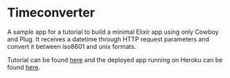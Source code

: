 # Timeconverter

A sample app for a tutorial to build a minimal Elixir app using only Cowboy and
Plug. It receives a datetime through HTTP request parameters and convert it
between iso8601 and unix formats.

Tutorial can be found
[here](https://harfangk.github.io/2017/01/26/create-minimal-elixir-web-app-and-deploy-to-heroku.html)
and the deployed app running on Heroku can be found
[here](https://blooming-thicket-28926.herokuapp.com/).
